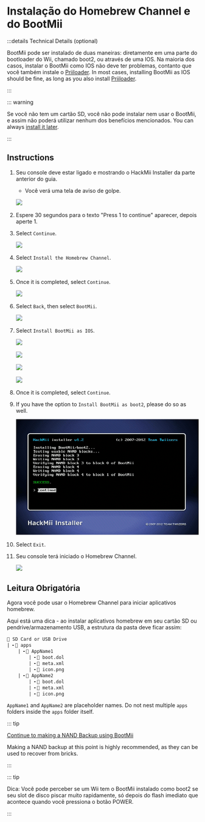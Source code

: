# Instalação do Homebrew Channel e do BootMii

:::details Technical Details (optional)

BootMii pode ser instalado de duas maneiras: diretamente em uma parte do bootloader do Wii, chamado boot2, ou através de uma IOS. Na maioria dos casos, instalar o BootMii como IOS não deve ter problemas, contanto que você também instale o <a href="priiloader">Priiloader</a>. In most cases, installing BootMii as IOS should be fine, as long as you also install [Priiloader](priiloader).

:::

::: warning

Se você não tem um cartão SD, você não pode instalar nem usar o BootMii, e assim não poderá utilizar nenhum dos benefícios mencionados.
You can always [install it later](hackmii).

:::

## Instructions

1. Seu console deve estar ligado e mostrando o HackMii Installer da parte anterior do guia.

    - Você verá uma tela de aviso de golpe.

    ![](/images/hackmii/scam.png)

2. Espere 30 segundos para o texto "Press 1 to continue" aparecer, depois aperte 1.

3. Select `Continue`.

    ![](/images/hackmii/test_results.png)

4. Select `Install the Homebrew Channel`.

    ![](/images/hackmii/hbc_install.png)

5. Once it is completed, select `Continue`.

    ![](/images/hackmii/hbc_install_ok.png)

6. Select `Back`, then select `BootMii`.

    ![](/images/hackmii/bootmii_install.png)

7. Select `Install BootMii as IOS`.

    ![](/images/hackmii/bootmii_install1.png)

    ![](/images/hackmii/bootmii_install2.png)

    ![](/images/hackmii/bootmii_install3.png)

    ![](/images/hackmii/bootmii_install_ok.png)

8. Once it is completed, select `Continue`.

9. If you have the option to `Install BootMii as boot2`, please do so as well.

    ![](/images/hackmii/bootmii_install4.png)

10. Select `Exit`.

11. Seu console terá iniciado o Homebrew Channel.

    ![](/images/hbc/blank.png)

## Leitura Obrigatória

Agora você pode usar o Homebrew Channel para iniciar aplicativos homebrew.

Aqui está uma dica - ao instalar aplicativos homebrew em seu cartão SD ou pendrive/armazenamento USB, a estrutura da pasta deve ficar assim:

```
💾 SD Card or USB Drive
| ╸📁 apps
	| ╸📁 AppName1
		| ╸📄 boot.dol
		| ╸📄 meta.xml
		| ╸📄 icon.png
	| ╸📁 AppName2
		| ╸📄 boot.dol
		| ╸📄 meta.xml
		| ╸📄 icon.png
```

`AppName1` and `AppName2` are placeholder names. Do not nest multiple `apps` folders inside the `apps` folder itself.

::: tip

[Continue to making a NAND Backup using BootMii](bootmii)

Making a NAND backup at this point is highly recommended, as they can be used to recover from bricks.

:::

::: tip

Dica: Você pode perceber se um Wii tem o BootMii instalado como boot2 se seu slot de disco piscar muito rapidamente, só depois do flash imediato que acontece quando você pressiona o botão POWER.

:::
